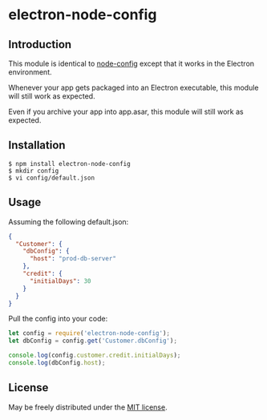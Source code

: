 electron-node-config
==========

Introduction
------------

This module is identical to [node-config](https://github.com/lorenwest/node-config) except that it works in the Electron environment.

Whenever your app gets packaged into an Electron executable, this module will still work as expected.

Even if you archive your app into app.asar, this module will still work as expected.

Installation
------------

```shell
$ npm install electron-node-config
$ mkdir config
$ vi config/default.json
```

Usage
-----

Assuming the following default.json:

```json
{
  "Customer": {
    "dbConfig": {
      "host": "prod-db-server"
    },
    "credit": {
      "initialDays": 30
    }
  }
}
```

Pull the config into your code:

```js
let config = require('electron-node-config');
let dbConfig = config.get('Customer.dbConfig');

console.log(config.customer.credit.initialDays);
console.log(dbConfig.host);
```


License
-------

May be freely distributed under the [MIT license](https://raw.githubusercontent.com/dw1284/electron-node-config/master/LICENSE).